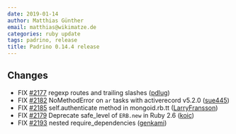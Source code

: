 ```yaml
---
date: 2019-01-14
author: Matthias Günther
email: matthias@wikimatze.de
categories: ruby update
tags: padrino, release
title: Padrino 0.14.4 release
---
```


## Changes

- FIX [#2177](https://github.com/padrino/padrino-framework/pull/2177 "#2177") regexp routes and trailing slashes ([pdlug](https://github.com/pdlug "pdlug"))
- FIX [#2182](https://github.com/padrino/padrino-framework/pull/2182 "#2182") NoMethodError on `ar` tasks with activerecord v5.2.0 ([sue445](https://github.com/sue445 "sue445"))
- FIX [#2185](https://github.com/padrino/padrino-framework/pull/2185 "#2185") self.authenticate method in mongoid.rb.tt ([LarryFransson](https://github.com/LarryFransson "LarryFransson"))
- FIX [#2179](https://github.com/padrino/padrino-framework/pull/2179 "#2179") Deprecate safe_level of `ERB.new` in Ruby 2.6 ([koic](https://github.com/koic "koic"))
- FIX [#2193](https://github.com/padrino/padrino-framework/pull/2193 "#2193") nested require_dependencies ([genkami](https://github.com/genkami "genkami"))

